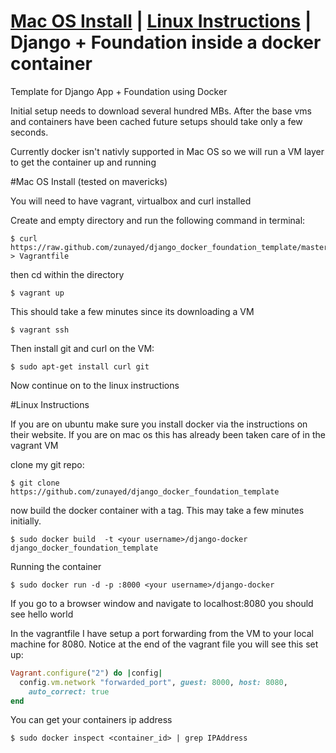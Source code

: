 **[Mac OS Install](#Mac)** |
**[Linux Instructions](#Linux)** |
Django + Foundation inside a docker container
=============================================

Template for Django App + Foundation using Docker

Initial setup needs to download several hundred MBs. After the base vms and containers have been cached future setups should take only a few seconds.

Currently docker isn't nativly supported in Mac OS so we will run a VM layer to get the container up and running

#Mac OS Install
(tested on mavericks)


You will need to have vagrant, virtualbox and curl installed

Create and empty directory and run the following command in terminal:

    $ curl https://raw.github.com/zunayed/django_docker_foundation_template/master/Vagrantfile > Vagrantfile

then cd within the directory 

    $ vagrant up

This should take a few minutes since its downloading a VM

    $ vagrant ssh

Then install git and curl on the VM:

    $ sudo apt-get install curl git

Now continue on to the linux instructions

#Linux Instructions

If you are on ubuntu make sure you install docker via the instructions on their website. If you are on mac os this has already been taken care of in the vagrant VM

clone my git repo:

    $ git clone https://github.com/zunayed/django_docker_foundation_template

now build the docker container with a tag. This may take a few minutes initially. 

    $ sudo docker build  -t <your username>/django-docker django_docker_foundation_template

Running the container

    $ sudo docker run -d -p :8000 <your username>/django-docker

If you go to a browser window and navigate to localhost:8080 you should see hello world

In the vagrantfile I have setup a port forwarding from the VM to your local machine for 8080.
Notice at the end of the vagrant file you will see this set up:
```rb
Vagrant.configure("2") do |config|
  config.vm.network "forwarded_port", guest: 8000, host: 8080,
    auto_correct: true
end
```  

You can get your containers ip address 

    $ sudo docker inspect <container_id> | grep IPAddress

